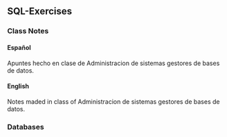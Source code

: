 ## SQL-Exercises
### Class Notes
#### Español
Apuntes hecho en clase de Administracion de sistemas gestores de bases de datos.
#### English
Notes maded in class of Administracion de sistemas gestores de bases de datos.

### Databases

